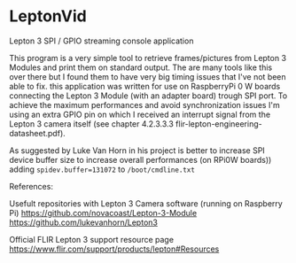 # LeptonVid
Lepton 3 SPI / GPIO streaming console application

This program is a very simple tool to retrieve frames/pictures from Lepton 3 Modules and print them on standard output. The are many tools like this over there but I found them to have very big timing issues that I've not been able to fix.
this application was written for use on RaspberryPi 0 W boards connecting the Lepton 3 Module (with an adapter board) trough SPI port. To achieve the maximum performances and avoid synchronization issues I'm using an extra GPIO pin on which I received an interrupt signal from the Lepton 3 camera itself (see chapter 4.2.3.3.3 flir-lepton-engineering-datasheet.pdf).

As suggested by Luke Van Horn in his project is better to increase SPI device buffer size to increase overall performances (on RPi0W boards)) adding ```spidev.buffer=131072``` to ```/boot/cmdline.txt```

References:

Usefult repositories with Lepton 3 Camera software (running on Raspberry Pi)
https://github.com/novacoast/Lepton-3-Module
https://github.com/lukevanhorn/Lepton3

Official FLIR Lepton 3 support resource page
https://www.flir.com/support/products/lepton#Resources
